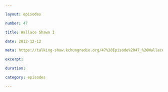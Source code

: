 ```yaml
---

layout: episodes

number: 47

title: Wallace Shawn I

date: 2012-12-12

meta: https://talking-show.kchungradio.org/47%20Episode%2047_%20Wallace%20Shawn%20pt1.mp3

excerpt:

duration:

category: episodes

---
```

